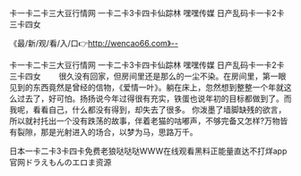 卡一卡二卡三大豆行情网
一卡二卡3卡四卡仙踪林
嘿嘿传媒
日产乱码卡一卡2卡三卡四女


《最/新/观/看/入/口👉http://wencao66.com》--

卡一卡二卡三大豆行情网
一卡二卡3卡四卡仙踪林
嘿嘿传媒
日产乱码卡一卡2卡三卡四女
　　很久没有回家，但房间里还是那么的一尘不染。在房间里，第一眼见到的东西竟然是曾经的信物，《爱情一叶》。躺在床上，忽然想到整整一个年就这么过去了，好可怕。扬扬说今年过得很有充实，铁蛋也说年初的目标都做到了。而我呢，看看自己，什么都没有得到，却失去了很多。
你泼墨了墙脚缺残的欲言，所以就衬托出一个没有跌荡的故事，伴着老猫的咕嘟声，不够完备又怎样?万物皆有裂隙，那是光射进入的场合，以梦为马，思路万千。





日本一卡二卡3卡四卡免费老狼哒哒哒WWW在线观看黑料正能量直达不打烊app官网ドラえもんのエロま资源
